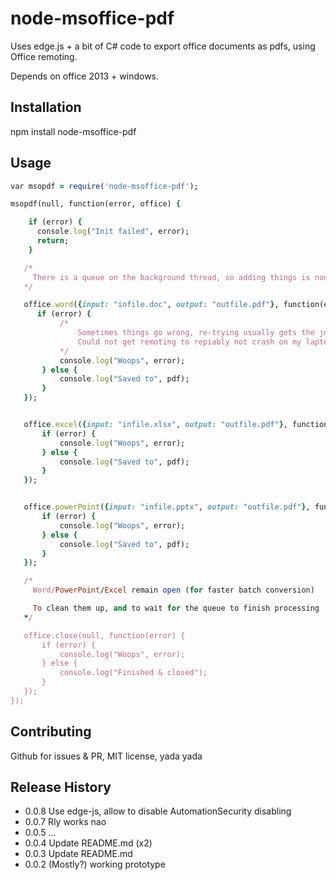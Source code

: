 node-msoffice-pdf
=================

Uses edge.js + a bit of C# code to export office documents
as pdfs, using Office remoting.

Depends on office 2013 + windows.

## Installation

   npm install node-msoffice-pdf
  
## Usage
```ruby
var msopdf = require('node-msoffice-pdf');

msopdf(null, function(error, office) { 

    if (error) {
      console.log("Init failed", error);
      return;
    }

   /*
     There is a queue on the background thread, so adding things is non-blocking.
   */

   office.word({input: "infile.doc", output: "outfile.pdf"}, function(error, pdf) {
      if (error) {
           /* 
               Sometimes things go wrong, re-trying usually gets the job done
               Could not get remoting to repiably not crash on my laptop
           */
           console.log("Woops", error);
       } else {
           console.log("Saved to", pdf);
       }
   });


   office.excel({input: "infile.xlsx", output: "outfile.pdf"}, function(error, pdf) {
       if (error) {
           console.log("Woops", error);
       } else {
           console.log("Saved to", pdf);
       }
   });


   office.powerPoint({input: "infile.pptx", output: "outfile.pdf"}, function(error, pdf) {
       if (error) {
           console.log("Woops", error);
       } else {
           console.log("Saved to", pdf);
       }
   });

   /*
     Word/PowerPoint/Excel remain open (for faster batch conversion)

     To clean them up, and to wait for the queue to finish processing
   */

   office.close(null, function(error) {
       if (error) {
           console.log("Woops", error);
       } else {
           console.log("Finished & closed");
       }
   });
});
```


## Contributing

  Github for issues & PR, MIT license, yada yada
  
## Release History

* 0.0.8 Use edge-js, allow to disable AutomationSecurity disabling
* 0.0.7 Rly works nao
* 0.0.5 ...
* 0.0.4 Update README.md (x2)
* 0.0.3 Update README.md
* 0.0.2 (Mostly?) working prototype
